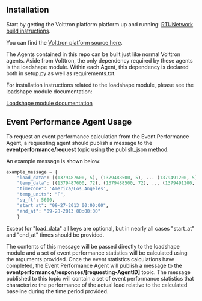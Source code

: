 ## Installation

Start by getting the Volttron platform platform up and running: [RTUNetwork build 
instructions](https://svn.pnl.gov/RTUNetwork/wiki/BuildingTheProject).

You can find the [Volttron platform source here](https://bitbucket.org/berkeleylab/rtunetwork/overview).

The Agents contained in this repo can be built just like normal Volttron agents. Aside from Volttron, the only dependency required by these agents is the loadshape module. Within each Agent, this dependency is declared both in setup.py as well as requirements.txt.

For installation instructions related to the loadshape module, please see the loadshape module documentation:

[Loadshape module documentation](https://bitbucket.org/berkeleylab/eetd-loadshape)


## Event Performance Agent Usage
To request an event performance calculation from the Event Performance Agent, a requesting agent should publish a message to the **eventperformance/request** topic using the publish_json method.

An example message is shown below:
```python
example_message = {
    "load_data": [(1379487600, 5), (1379488500, 5), ... (1379491200, 5)],
    "temp_data": [(1379487600, 72), (1379488500, 72), ... (1379491200, 72)],
    "timezone": 'America/Los_Angeles',
    "temp_units": "F",
    "sq_ft": 5600,
    "start_at": "09-27-2013 00:00:00",
    "end_at": "09-28-2013 00:00:00"
    }
```

Except for "load_data" all keys are optional, but in nearly all cases "start_at" and "end_at" times should be provided.

The contents of this message will be passed directly to the loadshape module and a set of event performance statistics will be calculated using the arguments provided. Once the event statistics calculations have completed, the Event Performance Agent will publish a message to the **eventperformance/responses/[requesting-AgentID]** topic. The message published to this topic will contain a set of event performance statistics that characterize the performance of the actual load relative to the calculated baseline during the time period provided.
